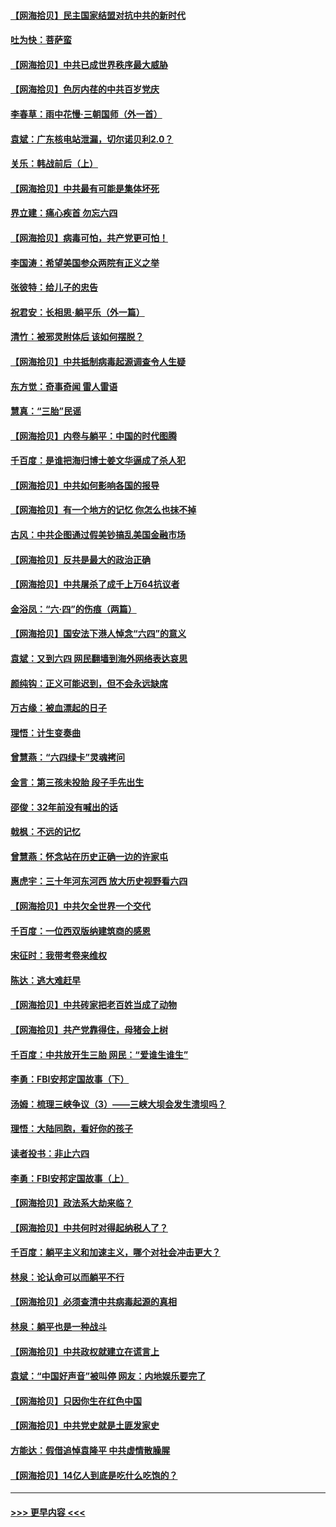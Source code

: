 #### [【网海拾贝】民主国家结盟对抗中共的新时代](../pages/nsc993/n13031717.md?t=06191101) 
#### [吐为快：菩萨蛮](../pages/nsc993/n13030033.md?t=06191101) 
#### [【网海拾贝】中共已成世界秩序最大威胁](../pages/nsc993/n13028138.md?t=06191101) 
#### [【网海拾贝】色厉内荏的中共百岁党庆](../pages/nsc993/n13025582.md?t=06191101) 
#### [李春草：雨中花慢‧三朝国师（外一首）](../pages/nsc993/n13025567.md?t=06191101) 
#### [袁斌：广东核电站泄漏，切尔诺贝利2.0？](../pages/nsc993/n13025475.md?t=06191101) 
#### [关乐：韩战前后（上）](../pages/nsc993/n13025387.md?t=06191101) 
#### [【网海拾贝】中共最有可能是集体坏死](../pages/nsc993/n13023101.md?t=06191101) 
#### [界立建：痛心疾首 勿忘六四](../pages/nsc993/n13022339.md?t=06191101) 
#### [【网海拾贝】病毒可怕，共产党更可怕！](../pages/nsc993/n13020728.md?t=06191101) 
#### [李国涛：希望美国参众两院有正义之举](../pages/nsc993/n13020674.md?t=06191101) 
#### [张彼特：给儿子的忠告](../pages/nsc993/n13018934.md?t=06191101) 
#### [祝君安：长相思‧躺平乐（外一篇）](../pages/nsc993/n13018923.md?t=06191101) 
#### [清竹：被邪灵附体后 该如何摆脱？](../pages/nsc993/n13018877.md?t=06191101) 
#### [【网海拾贝】中共抵制病毒起源调查令人生疑](../pages/nsc993/n13017785.md?t=06191101) 
#### [东方觉：奇事奇闻 雷人雷语](../pages/nsc993/n13017577.md?t=06191101) 
#### [慧真：“三胎”民谣](../pages/nsc993/n13017394.md?t=06191101) 
#### [【网海拾贝】内卷与躺平：中国的时代图腾](../pages/nsc993/n13016128.md?t=06191101) 
#### [千百度：是谁把海归博士姜文华逼成了杀人犯](../pages/nsc993/n13015218.md?t=06191101) 
#### [【网海拾贝】中共如何影响各国的报导](../pages/nsc993/n13012599.md?t=06191101) 
#### [【网海拾贝】有一个地方的记忆 你怎么也抹不掉](../pages/nsc993/n13009802.md?t=06191101) 
#### [古风：中共企图通过假美钞搞乱美国金融市场](../pages/nsc993/n13009626.md?t=06191101) 
#### [【网海拾贝】反共是最大的政治正确](../pages/nsc993/n13007051.md?t=06191101) 
#### [【网海拾贝】中共屠杀了成千上万64抗议者](../pages/nsc993/n13002713.md?t=06191101) 
#### [金浴凤：“六·四”的伤痕（两篇）](../pages/nsc993/n13001719.md?t=06191101) 
#### [【网海拾贝】国安法下港人悼念“六四”的意义](../pages/nsc993/n13001039.md?t=06191101) 
#### [袁斌：又到六四 网民翻墙到海外网络表达哀思](../pages/nsc993/n13000995.md?t=06191101) 
#### [颜纯钩：正义可能迟到，但不会永远缺席](../pages/nsc993/n13000920.md?t=06191101) 
#### [万古缘：被血漂起的日子](../pages/nsc993/n13000914.md?t=06191101) 
#### [理悟：计生变奏曲](../pages/nsc993/n13000414.md?t=06191101) 
#### [曾慧燕：“六四绿卡”灵魂拷问](../pages/nsc993/n13000277.md?t=06191101) 
#### [金言：第三孩未投胎 段子手先出生](../pages/nsc993/n13000215.md?t=06191101) 
#### [邵俊：32年前没有喊出的话](../pages/nsc993/n13000181.md?t=06191101) 
#### [戟枫：不远的记忆](../pages/nsc993/n13000121.md?t=06191101) 
#### [曾慧燕：怀念站在历史正确一边的许家屯](../pages/nsc993/n13000073.md?t=06191101) 
#### [惠虎宇：三十年河东河西 放大历史视野看六四](../pages/nsc993/n13000018.md?t=06191101) 
#### [【网海拾贝】中共欠全世界一个交代](../pages/nsc993/n12998706.md?t=06191101) 
#### [千百度：一位西双版纳建筑商的感恩](../pages/nsc993/n12998487.md?t=06191101) 
#### [宋征时：我带考卷来维权](../pages/nsc993/n12994088.md?t=06191101) 
#### [陈达：逃大难赶早](../pages/nsc993/n12993569.md?t=06191101) 
#### [【网海拾贝】中共砖家把老百姓当成了动物](../pages/nsc993/n12993483.md?t=06191101) 
#### [【网海拾贝】共产党靠得住，母猪会上树](../pages/nsc993/n12990730.md?t=06191101) 
#### [千百度：中共放开生三胎 网民：“爱谁生谁生”](../pages/nsc993/n12990644.md?t=06191101) 
#### [李勇：FBI安邦定国故事（下）](../pages/nsc993/n12987854.md?t=06191101) 
#### [汤姆：梳理三峡争议（3）——三峡大坝会发生溃坝吗？](../pages/nsc993/n12989806.md?t=06191101) 
#### [理悟：大陆同胞，看好你的孩子](../pages/nsc993/n12989778.md?t=06191101) 
#### [读者投书：非止六四](../pages/nsc993/n12989673.md?t=06191101) 
#### [李勇：FBI安邦定国故事（上）](../pages/nsc993/n12987749.md?t=06191101) 
#### [【网海拾贝】政法系大劫来临？](../pages/nsc993/n12987596.md?t=06191101) 
#### [【网海拾贝】中共何时对得起纳税人了？](../pages/nsc993/n12985578.md?t=06191101) 
#### [千百度：躺平主义和加速主义，哪个对社会冲击更大？](../pages/nsc993/n12985512.md?t=06191101) 
#### [林泉：论认命可以而躺平不行](../pages/nsc993/n12985505.md?t=06191101) 
#### [【网海拾贝】必须查清中共病毒起源的真相](../pages/nsc993/n12984276.md?t=06191101) 
#### [林泉：躺平也是一种战斗](../pages/nsc993/n12984194.md?t=06191101) 
#### [【网海拾贝】中共政权就建立在谎言上](../pages/nsc993/n12981880.md?t=06191101) 
#### [袁斌：“中国好声音”被叫停 网友：内地娱乐要完了](../pages/nsc993/n12981826.md?t=06191101) 
#### [【网海拾贝】只因你生在红色中国](../pages/nsc993/n12979096.md?t=06191101) 
#### [【网海拾贝】中共党史就是土匪发家史](../pages/nsc993/n12976478.md?t=06191101) 
#### [方能达：假借追悼袁隆平 中共虚情散臊腥](../pages/nsc993/n12976396.md?t=06191101) 
#### [【网海拾贝】14亿人到底是吃什么吃饱的？](../pages/nsc993/n12974125.md?t=06191101) 

----
#### [ >>> 更早内容 <<< ](../indexes/nsc993-earlier.md)
